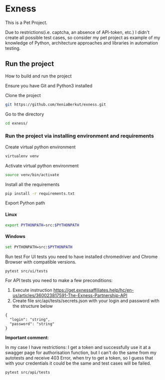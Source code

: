 # Exness
This is a Pet Project.

Due to restrictions(i.e. captcha, an absence of API-token, etc.) I didn't create all possible test cases, so consider
my pet project as example of my knowledge of Python, architecture approaches and libraries in automation testing.
## Run the project
How to build and run the project

Ensure you have Git and Python3 installed
 
Clone the project 
```bash
git https://github.com/XeniaBerkut/exness.git
```
Go to the directory
```bash
cd exness/
```
### Run the project via installing environment and requirements

Create virtual python environment
```bash
virtualenv venv
```
Activate virtual python environment
```bash
source venv/bin/activate
```
Install all the requirements
```bash
pip install -r requirements.txt
```
Export Python path
#### Linux
```bash
export PYTHONPATH=src:$PYTHONPATH

```
#### Windows
```bash
set PYTHONPATH=src:$PYTHONPATH

```
Run test
For UI tests you need to have installed chromedriver and Chrome Browser with compatible versions. 
```bash
pytest src/ui/tests

```
For API tests you need to make a few preconditions:
1. Execute instruction https://get.exnessaffiliates.help/hc/en-us/articles/360023817591-The-Exness-Partnership-API
2. Create file src/api/tests/secrets.json with your login and password with the structure below

```
{
  "login": "string",
  "password": "string"
}
```
**Important comment**:

In my case I have restrictions: I get a token and successfully use it at a swagger page for authorisation function, 
but I can't do the same from my autotests and receive 403 Error, when try to get a token,
so I guess that with your credentials it could be the same and test cases will be failed.
```bash
pytest src/api/tests

```